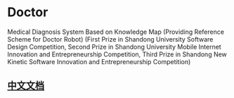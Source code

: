 # Doctor

Medical Diagnosis System Based on Knowledge Map (Providing Reference Scheme for Doctor Robot) (First Prize in Shandong University Software Design Competition, Second Prize in Shandong University Mobile Internet Innovation and Entrepreneurship Competition, Third Prize in Shandong New Kinetic Software Innovation and Entrepreneurship Competition)

## [中文文档](./README_doc.md)
